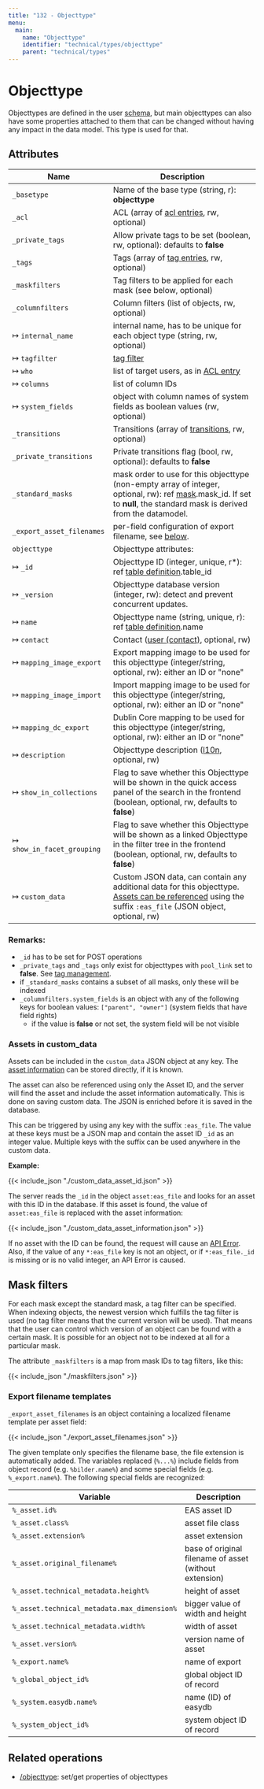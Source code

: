 ```yaml
---
title: "132 - Objecttype"
menu:
  main:
    name: "Objecttype"
    identifier: "technical/types/objecttype"
    parent: "technical/types"
---
```

# Objecttype

Objecttypes are defined in the user [schema](/en/technical/types/schema), but main objecttypes can also have
some properties attached to them that can be changed without having any impact in the data model.
This type is used for that.

## Attributes

| Name                        | Description                                                                                               |
|-----------------------------|-----------------------------------------------------------------------------------------------------------|
| `_basetype`                 | Name of the base type (string, r): **objecttype**                                                         |
| `_acl`                      | ACL (array of [acl entries](/en/technical/types/acl_entry), rw, optional)                                         |
| `_private_tags`             | Allow private tags to be set (boolean, rw, optional): defaults to **false**                               |
| `_tags`                     | Tags (array of [tag entries](/en/technical/types/tag_entry), rw, optional)                                        |
| `_maskfilters`              | Tag filters to be applied for each mask (see below, optional)                                             |
| `_columnfilters`            | Column filters (list of objects, rw, optional)                                                            |
| &#8614; `internal_name`     | internal name, has to be unique for each object type (string, rw, optional)                               |
| &#8614; `tagfilter`         | [tag filter](../tag_filter) |
| &#8614; `who`               | list of target users, as in [ACL entry](../acl_entry) |
| &#8614; `columns`           | list of column IDs |
| &#8614; `system_fields`     | object with column names of system fields as boolean values (rw, optional) |
| `_transitions`              | Transitions (array of [transitions](/en/technical/types/transition), rw, optional)                                |
| `_private_transitions`      | Private transitions flag (bool, rw, optional): defaults to **false**                                      |
| `_standard_masks`           | mask order to use for this objecttype (non-empty array of integer, optional, rw): ref [mask](/en/technical/types/maskset).mask\_id. If set to **null**, the standard mask is derived from the datamodel. |
| `_export_asset_filenames`   | per-field configuration of export filename, see [below](#export_asset_filenames).                         |
| `objecttype`                | Objecttype attributes:                                                                                    |
| &#8614; `_id`               | Objecttype ID (integer, unique, r\*): ref [table definition](/en/technical/types/schema).table\_id          |
| &#8614; `_version`          | Objecttype database version (integer, rw): detect and prevent concurrent updates.                         |
| &#8614; `name`              | Objecttype name (string, unique, r): ref [table definition](/en/technical/types/schema).name                |
| &#8614; `contact`           | Contact ([user (contact)](/en/technical/types/user), optional, rw)                                        |
| &#8614; `mapping_image_export`     | Export mapping image to be used for this objecttype (integer/string, optional, rw): either an ID or "none"       |
| &#8614; `mapping_image_import`     | Import mapping image to be used for this objecttype (integer/string, optional, rw): either an ID or "none"       |
| &#8614; `mapping_dc_export`        | Dublin Core mapping to be used for this objecttype (integer/string, optional, rw): either an ID or "none"       |
| &#8614; `description`       | Objecttype description ([l10n](/en/technical/types/l10n), optional, rw)                                           |
| &#8614; `show_in_collections` | Flag to save whether this Objecttype will be shown in the quick access panel of the search in the frontend (boolean, optional, rw, defaults to **false**) |
| &#8614; `show_in_facet_grouping` | Flag to save whether this Objecttype will be shown as a linked Objecttype in the filter tree in the frontend (boolean, optional, rw, defaults to **false**) |
| &#8614; `custom_data`       | Custom JSON data, can contain any additional data for this objecttype. [Assets can be referenced](#assets-in-custom-data) using the suffix `:eas_file` (JSON object, optional, rw) |

### Remarks:

- `_id` has to be set for POST operations
- `_private_tags` and `_tags` only exist for objecttypes with `pool_link` set to **false**. See [tag management](/en/technical/tagmanagement).
- if `_standard_masks` contains a subset of all masks, only these will be indexed
- `_columnfilters.system_fields` is an object with any of the following keys for boolean values: `["parent", "owner"]` (system fields that have field rights)
  - if the value is **false** or not set, the system field will be not visible

### Assets in custom_data

<!-- TODO -->

Assets can be included in the `custom_data` JSON object at any key. The [asset information](/en/technical/types/asset/#attributes) can be stored directly, if it is known.

The asset can also be referenced using only the Asset ID, and the server will find the asset and include the asset information automatically. This is done on saving custom data. The JSON is enriched before it is saved in the database.

This can be triggered by using any key with the suffix `:eas_file`. The value at these keys must be a JSON map and contain the asset ID `_id` as an integer value. Multiple keys with the suffix can be used anywhere in the custom data.

**Example:**

{{< include_json "./custom_data_asset_id.json" >}}

The server reads the `_id` in the object `asset:eas_file` and looks for an asset with this ID in the database. If this asset is found, the value of `asset:eas_file` is replaced with the asset information:

{{< include_json "./custom_data_asset_information.json" >}}

If no asset with the ID can be found, the request will cause an [API Error](/en/technical/api/objecttype/#http-status-codes-1). Also, if the value of any `*:eas_file` key is not an object, or if `*:eas_file._id` is missing or is no valid integer, an API Error is caused.

## Mask filters

For each mask except the standard mask, a tag filter can be specified. When indexing objects, the newest version which fulfills the tag filter
is used (no tag filter means that the current version will be used). That means that the user can control which version of an object can be
found with a certain mask. It is possible for an object not to be indexed at all for a particular mask.

The attribute `_maskfilters` is a map from mask IDs to tag filters, like this:


{{< include_json "./maskfilters.json" >}}


<a name="export_asset_filenames"></a>

### Export filename templates

`_export_asset_filenames` is an object containing a localized filename template per asset field:


{{< include_json "./export_asset_filenames.json" >}}


The given template only specifies the filename base, the file extension is automatically added. The variables replaced (`%...%`) include fields from object record (e.g. `%bilder.name%`) and some special fields (e.g. `%_export.name%`). The following special fields are recognized:

| Variable         | Description         |
|------------------|---------------------|
| `%_asset.id%`    | EAS asset ID        |
| `%_asset.class%` | asset file class    |
| `%_asset.extension%` | asset extension |
| `%_asset.original_filename%` | base of original filename of asset (without extension) |
| `%_asset.technical_metadata.height%` | height of asset |
| `%_asset.technical_metadata.max_dimension%` | bigger value of width and height |
| `%_asset.technical_metadata.width%` | width of asset |
| `%_asset.version%` | version name of asset |
| `%_export.name%` | name of export |
| `%_global_object_id%` | global object ID of record |
| `%_system.easydb.name%` | name (ID) of easydb |
| `%_system_object_id%` | system object ID of record |

## Related operations

- [/objecttype](/en/technical/api/objecttype): set/get properties of objecttypes

